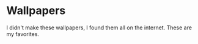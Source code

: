 # Wallpapers

I didn't make these wallpapers, I found them all on the internet. These are my favorites.
